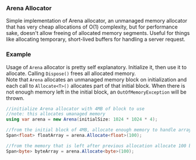 ### Arena Allocator
Simple implementation of Arena allocator, an unmanaged memory allocator that has very cheap allocations of O(1) complexity, but for performance sake, doesn't allow freeing of allocated memory segments.
Useful for things like allocating temporary, short-lived buffers for handling a server request.

### Example

Usage of ``Arena`` allocator is pretty self explanatory. Initialize it, then use it to allocate. Calling ``Dispose()`` frees all allocated memory.  
Note that ``Arena`` allocates an unmanaged memory block on initialization and each call to ``Allocate<T>()`` allocates part of that initial block. 
When there is not enough memory left in the initial block, an ``OutOfMemoryException`` will be thrown.

```cs
//initialize Arena allocator with 4MB of block to use
//note: this allocates umanaged memory
using var arena = new Arena(initialSize: 1024 * 1024 * 4);

//from the initial block of 4MB, allocate enough memory to handle array of 100 floats
Span<float> floatArray = arena.Allocate<float>(100);

//from the memory that is left after previous allocation allocate 100 bytes
Span<byte> byteArray = arena.Allocate<byte>(100); 
```